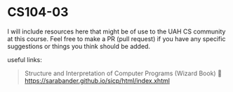 # CS104-03

I will include resources here that might be of use to the UAH CS community at this course. Feel free to make a PR (pull request) if you have any specific suggestions or things you think should be added.

useful links:
>Structure and Interpretation of Computer Programs (Wizard Book) 🧙 
https://sarabander.github.io/sicp/html/index.xhtml

